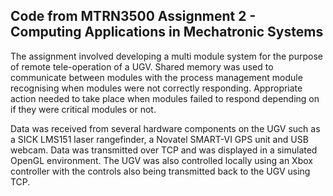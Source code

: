 ## Code from MTRN3500 Assignment 2 - Computing Applications in Mechatronic Systems

The assignment involved developing a multi module system for the purpose of remote tele-operation of a UGV. Shared memory was used to communicate between modules with the process management module recognising when modules were not correctly responding. Appropriate action needed to take place when modules failed to respond depending on if they were critical modules or not.

Data was received from several hardware components on the UGV such as a SICK LMS151 laser rangefinder, a Novatel SMART-VI GPS unit and USB webcam. Data was transmitted over TCP and was displayed in a simulated OpenGL environment. The UGV was also controlled locally using an Xbox controller with the controls also being transmitted back to the UGV using TCP.
